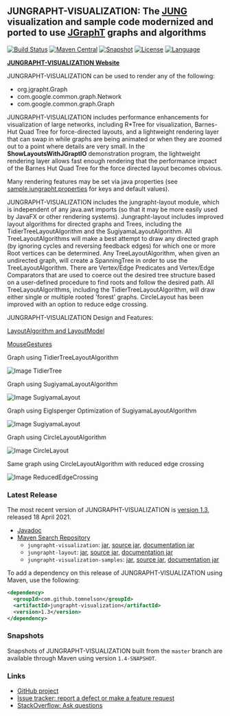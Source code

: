 ## JUNGRAPHT-VISUALIZATION: The [JUNG](http://jung.sourceforge.net) visualization and sample code modernized and ported to use [JGraphT](https://jgrapht.org) graphs and algorithms

[![Build Status](https://travis-ci.org/tomnelson/jungrapht-visualization.svg?branch=master)](https://travis-ci.org/tomnelson/jungrapht-visualization)
[![Maven Central](https://maven-badges.herokuapp.com/maven-central/com.github.tomnelson/jungrapht-visualization/badge.svg)](https://maven-badges.herokuapp.com/maven-central/com.github.tomnelson/jungrapht-visualization)
[![Snapshot](https://img.shields.io/nexus/s/https/oss.sonatype.org/com.github.tomnelson/jungrapht-visualization.svg)](https://oss.sonatype.org/content/repositories/snapshots/com/github/tomnelson/jungrapht-visualization/)
[![License](https://img.shields.io/badge/license-BSD3%202.1-blue.svg)](http://www.opensource.org/licenses/BSD-3-Clause)
[![Language](http://img.shields.io/badge/language-java-brightgreen.svg)](https://www.java.com/)


[**JUNGRAPHT-VISUALIZATION Website**](http://tomnelson.github.io/jungrapht-visualization/)

JUNGRAPHT-VISUALIZATION can be used to render any of the following:
* org.jgrapht.Graph
* com.google.common.graph.Network
* com.google.common.graph.Graph

JUNGRAPHT-VISUALIZATION includes performance enhancements for visualization of large networks, including R*Tree for visualization, Barnes-Hut Quad Tree for force-directed layouts, and a lightweight rendering layer that can swap in while graphs are being animated or when they are zoomed out to a point where details are very small.
In the **ShowLayoutsWithJGraptIO** demonstration program, the lightweight rendering layer allows fast enough rendering that the performance impact of the Barnes Hut Quad Tree for the force directed layout becomes obvious.

Many rendering features may be set via java properties (see [sample.jungrapht.properties](https://github.com/tomnelson/jungrapht-visualization/blob/master/jungrapht-visualization/src/main/resources/sample.jungrapht.properties) for keys and default values). 

JUNGRAPHT-VISUALIZATION includes the jungrapht-layout module, which is independent of any java.awt imports (so that it may be more easily used by JavaFX or other rendering systems). Jungrapht-layout includes improved layout algorithms for directed graphs and Trees, including the 
TidierTreeLayoutAlgorithm and the SugiyamaLayoutAlgorithm. All TreeLayoutAlgorithms will make a best attempt to draw any directed graph 
(by ignoring cycles and reversing feedback edges) for which one or more Root vertices can be determined. 
Any TreeLayoutAlgorithm, when given an undirected graph, will create a SpanningTree in order to use the TreeLayoutAlgorithm.
There are Vertex/Edge Predicates and Vertex/Edge Comparators that are used to coerce out the desired tree structure based on a user-defined procedure to find roots and follow the desired path. 
All TreeLayoutAlgorithms, including the TidierTreeLayoutAlgorithm, will draw either single or multiple rooted 'forest' graphs. CircleLayout has been improved with an option to reduce edge crossing.

JUNGRAPHT-VISUALIZATION Design and Features:

[LayoutAlgorithm and LayoutModel](LayoutAlgorithms_and_LayoutModel.md)

[MouseGestures](MouseGestures.md)

Graph using TidierTreeLayoutAlgorithm

![Image TidierTree](images/tidiertree.jpg)

Graph using SugiyamaLayoutAlgorithm

![Image SugiyamaLayout](images/sugiyama2.jpg)

Graph using Eiglsperger Optimization of SugiyamaLayoutAlgorithm

![Image SugiyamaLayout](images/eiglspergersugiyama.jpg)

Graph using CircleLayoutAlgorithm

![Image CircleLayout](images/CircleLayout.jpg)

Same graph using CircleLayoutAlgorithm with reduced edge crossing

![Image ReducedEdgeCrossing](images/ReducedEdgeCrossingCircleLayout.jpg)

### Latest Release


The most recent version of JUNGRAPHT-VISUALIZATION is [version 1.3](https://github.com/tomnelson/jungrapht-visualization/releases/tag/v1.3), released 18 April 2021.
*   [Javadoc](http://tomnelson.github.io/jungrapht-visualization/javadoc/index.html)
*   [Maven Search Repository](http://search.maven.org/#search%7Cga%7C1%7Cg%3A%22com.github.tomnelson%22%20AND%20v%3A%221.3%22%20AND%20(a%3A%22jungrapht-visualization%22%20OR%20a%3A%22jungrapht-visualization-samples%22))
    *   `jungrapht-visualization`: [jar](http://search.maven.org/remotecontent?filepath=com/github/tomnelson/jungrapht-visualization/1.3/jungrapht-visualization-1.3.jar), [source jar](http://search.maven.org/remotecontent?filepath=com/github/tomnelson/jungrapht-visualization/1.3/jungrapht-visualization-1.3-sources.jar), [documentation jar](http://search.maven.org/remotecontent?filepath=com/github/tomnelson/jungrapht-visualization/1.3/jungrapht-visualization-1.3-javadoc.jar)
    *   `jungrapht-layout`: [jar](http://search.maven.org/remotecontent?filepath=com/github/tomnelson/jungrapht-layout/1.3/jungrapht-layout-1.3.jar), [source jar](http://search.maven.org/remotecontent?filepath=com/github/tomnelson/jungrapht-layout/1.3/jungrapht-layout-1.3-sources.jar), [documentation jar](http://search.maven.org/remotecontent?filepath=com/github/tomnelson/jungrapht-layout/1.3/jungrapht-layout-1.3-javadoc.jar)
    *   `jungrapht-visualization-samples`: [jar](http://search.maven.org/remotecontent?filepath=com/github/tomnelson/jungrapht-visualization-samples/1.3/jungrapht-visualization-samples-1.3.jar), [source jar](http://search.maven.org/remotecontent?filepath=com/github/tomnelson/jungrapht-visualization-samples/1.3/jungrapht-visualization-samples-1.3-sources.jar), [documentation jar](http://search.maven.org/remotecontent?filepath=com/github/tomnelson/jungrapht-visualization-samples/1.3/jungrapht-visualization-samples-1.3-javadoc.jar)

To add a dependency on this release of JUNGRAPHT-VISUALIZATION using Maven, use the following:

```xml
<dependency>
  <groupId>com.github.tomnelson</groupId>
  <artifactId>jungrapht-visualization</artifactId>
  <version>1.3</version>
</dependency>
```

### Snapshots

Snapshots of JUNGRAPHT-VISUALIZATION built from the `master` branch are available through Maven using version `1.4-SNAPSHOT`.

### Links

* [GitHub project](https://github.com/tomnelson/jungrapht-visualization)
* [Issue tracker: report a defect or make a feature request](https://github.com/tomnelson/jungrapht-visualization/issues/new)
* [StackOverflow: Ask questions](https://stackoverflow.com/questions/ask?tags=jungrapht+java)

